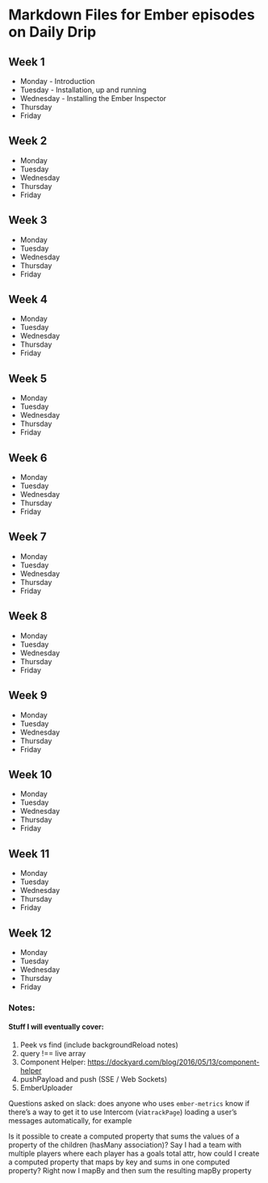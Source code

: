 # Markdown Files for Ember episodes on Daily Drip

## Week 1
  * Monday - Introduction
  * Tuesday - Installation, up and running
  * Wednesday - Installing the Ember Inspector
  * Thursday
  * Friday

## Week 2
  * Monday
  * Tuesday
  * Wednesday
  * Thursday
  * Friday

## Week 3
  * Monday
  * Tuesday
  * Wednesday
  * Thursday
  * Friday

## Week 4
  * Monday
  * Tuesday
  * Wednesday
  * Thursday
  * Friday


## Week 5
  * Monday
  * Tuesday
  * Wednesday
  * Thursday
  * Friday


## Week 6
  * Monday
  * Tuesday
  * Wednesday
  * Thursday
  * Friday


## Week 7
  * Monday
  * Tuesday
  * Wednesday
  * Thursday
  * Friday


## Week 8
  * Monday
  * Tuesday
  * Wednesday
  * Thursday
  * Friday


## Week 9
  * Monday
  * Tuesday
  * Wednesday
  * Thursday
  * Friday


## Week 10
  * Monday
  * Tuesday
  * Wednesday
  * Thursday
  * Friday


## Week 11
  * Monday
  * Tuesday
  * Wednesday
  * Thursday
  * Friday


## Week 12
  * Monday
  * Tuesday
  * Wednesday
  * Thursday
  * Friday



### Notes:

#### Stuff I will eventually cover:

  1. Peek vs find (include backgroundReload notes)
  2. query !== live array
  3. Component Helper: https://dockyard.com/blog/2016/05/13/component-helper
  4. pushPayload and push (SSE / Web Sockets)
  5. EmberUploader


Questions asked on slack:
does anyone who uses `ember-metrics` know if there’s a way to get it to use Intercom (via`trackPage`) loading a user’s messages automatically, for example

Is it possible to create a computed property that sums the values of a property of the children (hasMany association)?  Say I had a team with multiple players where each player has a goals total attr, how could I create a computed property that maps by key and sums in one computed property? Right now I mapBy and then sum the resulting mapBy property
